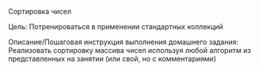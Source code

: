 Сортировка чисел

Цель:
Потренироваться в применении стандартных коллекций

Описание/Пошаговая инструкция выполнения домашнего задания:
Реализовать сортировку массива чисел используя любой алгоритм из представленных на занятии (или свой, но с комментариями)